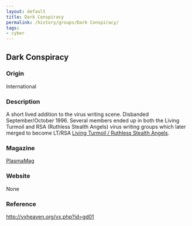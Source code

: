 ```yaml
---
layout: default
title: Dark Conspiracy
permalink: /history/groups/Dark Conspiracy/
tags:
- cyber
---
```


## Dark Conspiracy

### Origin
International

### Description
A short lived addition to the virus writing scene. Disbanded September/October 1996. Several members ended up in both the Living Turmoil and RSA (Ruthless Stealth Angels) virus writing groups which later merged to become LT/RSA [Living Turmoil / Ruthless Stealth Angels](http://vxheaven.org/vx.php?id=gl02).

### Magazine
[PlasmaMag](http://vxheaven.org/vx.php?id=zp04)

### Website
None

### Reference
http://vxheaven.org/vx.php?id=gd01
